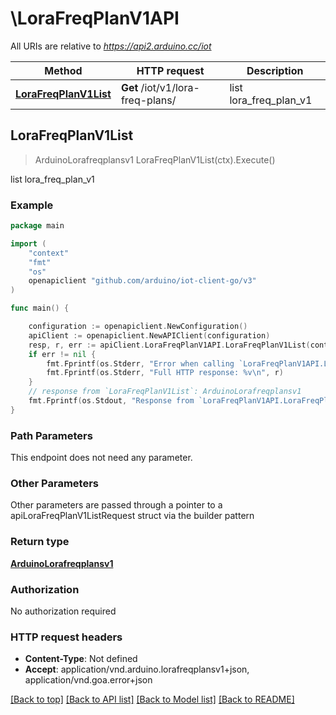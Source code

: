 # \LoraFreqPlanV1API

All URIs are relative to *https://api2.arduino.cc/iot*

Method | HTTP request | Description
------------- | ------------- | -------------
[**LoraFreqPlanV1List**](LoraFreqPlanV1API.md#LoraFreqPlanV1List) | **Get** /iot/v1/lora-freq-plans/ | list lora_freq_plan_v1



## LoraFreqPlanV1List

> ArduinoLorafreqplansv1 LoraFreqPlanV1List(ctx).Execute()

list lora_freq_plan_v1



### Example

```go
package main

import (
	"context"
	"fmt"
	"os"
	openapiclient "github.com/arduino/iot-client-go/v3"
)

func main() {

	configuration := openapiclient.NewConfiguration()
	apiClient := openapiclient.NewAPIClient(configuration)
	resp, r, err := apiClient.LoraFreqPlanV1API.LoraFreqPlanV1List(context.Background()).Execute()
	if err != nil {
		fmt.Fprintf(os.Stderr, "Error when calling `LoraFreqPlanV1API.LoraFreqPlanV1List``: %v\n", err)
		fmt.Fprintf(os.Stderr, "Full HTTP response: %v\n", r)
	}
	// response from `LoraFreqPlanV1List`: ArduinoLorafreqplansv1
	fmt.Fprintf(os.Stdout, "Response from `LoraFreqPlanV1API.LoraFreqPlanV1List`: %v\n", resp)
}
```

### Path Parameters

This endpoint does not need any parameter.

### Other Parameters

Other parameters are passed through a pointer to a apiLoraFreqPlanV1ListRequest struct via the builder pattern


### Return type

[**ArduinoLorafreqplansv1**](ArduinoLorafreqplansv1.md)

### Authorization

No authorization required

### HTTP request headers

- **Content-Type**: Not defined
- **Accept**: application/vnd.arduino.lorafreqplansv1+json, application/vnd.goa.error+json

[[Back to top]](#) [[Back to API list]](../README.md#documentation-for-api-endpoints)
[[Back to Model list]](../README.md#documentation-for-models)
[[Back to README]](../README.md)

